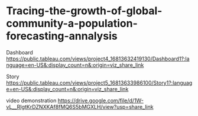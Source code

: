 # Tracing-the-growth-of-global-community-a-population-forecasting-annalysis


Dashboard https://public.tableau.com/views/project4_16813632419130/Dashboard1?:language=en-US&:display_count=n&:origin=viz_share_link

Story https://public.tableau.com/views/project5_16813633986100/Story1?:language=en-US&:display_count=n&:origin=viz_share_link

video demonstration https://drive.google.com/file/d/1W-vL__RIgtKrDZNXKAf8fMQ6S5bMGXLH/view?usp=share_link

